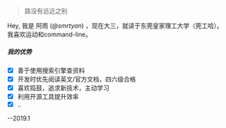 > 路没有远近之别

Hey, 我是 阿雨 (*@smrtyan*) ，现在大三，就读于东莞皇家理工大学（莞工哈）。我喜欢运动和command-line。

##### 我的优势

- [x] 善于使用搜索引擎查资料
- [x] 开发时优先阅读英文/官方文档，四六级合格
- [x] 喜欢捣鼓，追求新技术，主动学习
- [x] 利用开源工具提升效率
- [x] ..

--2019.1

